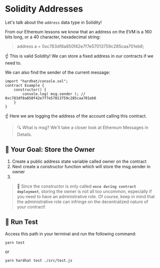 # Solidity Addresses

Let's talk about the `address` data type in Solidity!

From our Ethereum lessons we know that an address on the EVM is a 160 bits long, or a 40 character, hexadecimal string:

> address a = 0xc783df8a850f42e7f7e57013759c285caa701eb6;
> 
☝️ This is valid Solidity! We can store a fixed address in our contracts if we need to.

We can also find the sender of the current message:

```solidity
import "hardhat/console.sol";
contract Example {
    constructor() {
        console.log( msg.sender ); // 0xc783df8a850f42e7f7e57013759c285caa701eb6
    }
}
```
☝️ Here we are logging the address of the account calling this contract.

> 🔍 What is msg? We'll take a closer look at Ethereum Messages in Details.

## 🏁 Your Goal: Store the Owner
1. Create a public address state variable called owner on the contract
2. Next create a constructor function which will store the msg.sender in owner
3. 
> 📖 Since the constructor is only called **`once during contract deployment`**, storing the owner is not all too uncommon, especially if you need to have an administrative role. Of course, keep in mind that the administrative role can infringe on the decentralized nature of your contract!

## 🧪 Run Test

Access this path in your terminal and run the following command:

```bash
yarn test
```
or

```bash
yarn hardhat test ./src/test.js
```